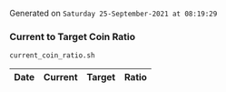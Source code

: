 Generated on `Saturday 25-September-2021 at 08:19:29`

### Current to Target Coin Ratio
`current_coin_ratio.sh`

Date|Current|Target|Ratio
---|---|---|---
